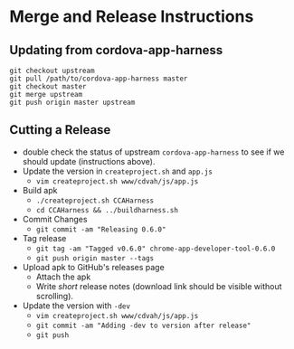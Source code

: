 # Merge and Release Instructions

## Updating from cordova-app-harness

    git checkout upstream
    git pull /path/to/cordova-app-harness master
    git checkout master
    git merge upstream
    git push origin master upstream

## Cutting a Release

- double check the status of upstream `cordova-app-harness` to see if we should update (instructions above).
- Update the version in `createproject.sh` and `app.js`
  - `vim createproject.sh www/cdvah/js/app.js`
- Build apk
  - `./createproject.sh CCAHarness`
  - `cd CCAHarness && ../buildharness.sh`
- Commit Changes
  - `git commit -am "Releasing 0.6.0"`
- Tag release
  - `git tag -am "Tagged v0.6.0" chrome-app-developer-tool-0.6.0`
  - `git push origin master --tags`
- Upload apk to GitHub's releases page
  - Attach the apk
  - Write *short* release notes (download link should be visible without scrolling).
- Update the version with `-dev`
  - `vim createproject.sh www/cdvah/js/app.js`
  - `git commit -am "Adding -dev to version after release"`
  - `git push`
